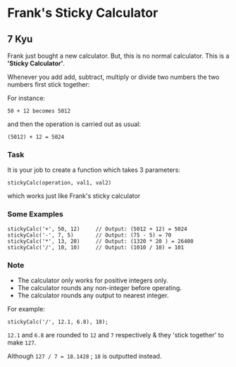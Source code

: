 # Frank's Sticky Calculator 
## 7 Kyu

Frank just bought a new calculator. But, this is no normal calculator. This is a **'Sticky Calculator'**.

Whenever you add add, subtract, multiply or divide two numbers the two numbers first stick together:

For instance:
```
50 + 12 becomes 5012
```
and then the operation is carried out as usual:
```
(5012) + 12 = 5024
```

### Task

It is your job to create a function which takes 3 parameters:
```
stickyCalc(operation, val1, val2)
```
which works just like Frank's sticky calculator

### Some Examples
```
stickyCalc('+', 50, 12)     // Output: (5012 + 12) = 5024
stickyCalc('-', 7, 5)       // Output: (75 - 5) = 70
stickyCalc('*', 13, 20)     // Output: (1320 * 20 ) = 26400
stickyCalc('/', 10, 10)     // Output: (1010 / 10) = 101
```

### Note

- The calculator only works for positive integers only.
- The calculator rounds any non-integer before operating.
- The calculator rounds any output to nearest integer.

For example:
```
stickyCalc('/', 12.1, 6.8), 18);   
```
`12.1` and `6.8` are rounded to `12` and `7` respectively & they 'stick together' to make `127`.

Although `127 / 7 = 18.1428` ; `18` is outputted instead.
